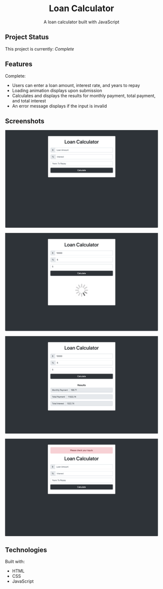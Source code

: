 <h1 align="center">Loan Calculator</h1>
<p align="center">A loan calculator built with JavaScript</p>

## Project Status
This project is currently: _Complete_

## Features
Complete:
* Users can enter a loan amount, interest rate, and years to repay
* Loading animation displays upon submission
* Calculates and displays the results for monthly payment, total payment, and total interest
* An error message displays if the input is invalid

## Screenshots
![Screenshot of Loan Calculator](./images/loan-calc.png)

![Screenshot of Loading Animation](./images/loan-calc-load.png)

![Screenshot of Displaying Results](./images/loan-calc-res.png)

![Screenshot of Error Message](./images/loan-calc-error.png)

## Technologies
Built with:
* HTML
* CSS
* JavaScript
